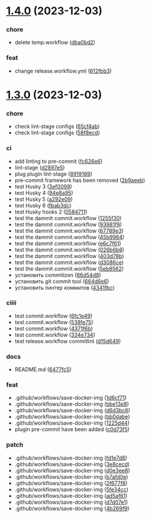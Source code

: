 # [1.4.0](https://github.com/GRD-1/Nest-guide/compare/v1.3.0...v1.4.0) (2023-12-03)


### chore

* delete temp.workflow ([dba0bd2](https://github.com/GRD-1/Nest-guide/commit/dba0bd24112a4819c2c6053225e9ced763951f06))

### feat

* change release.workflow.yml ([612fbb3](https://github.com/GRD-1/Nest-guide/commit/612fbb3369a002fee3aaa4649d32b316ba3e3c2b))

# [1.3.0](https://github.com/GRD-1/Nest-guide/compare/v1.2.0...v1.3.0) (2023-12-03)


### chore

* check lint-stage configs ([65cf4ab](https://github.com/GRD-1/Nest-guide/commit/65cf4ab139b90c81c55029b5773acca7391d3168))
* check lint-stage configs ([58f8ecd](https://github.com/GRD-1/Nest-guide/commit/58f8ecd67225da30933d41a0ee735df2f581e053))

### ci

* add linting to pre-commit ([fc626e6](https://github.com/GRD-1/Nest-guide/commit/fc626e6286d18871444123aabbdec87a6365cfe9))
* lint-stage ([d2897e5](https://github.com/GRD-1/Nest-guide/commit/d2897e5dcd343b161b736861b65700431d27c69b))
* plug plugin lint-stage ([8919169](https://github.com/GRD-1/Nest-guide/commit/8919169baf9401621d4e27ed673184c39def8e53))
* pre-commit framework has been removed ([2b9aeeb](https://github.com/GRD-1/Nest-guide/commit/2b9aeeb0b859deab83a91c876c131f6c544fdf19))
* test Husky 3 ([3ef0099](https://github.com/GRD-1/Nest-guide/commit/3ef0099e373c0fb7e61296807396c8bb2afd5536))
* test Husky 4 ([94e8a95](https://github.com/GRD-1/Nest-guide/commit/94e8a95a2ec71d575d06c6bd7b72a58b072825e4))
* test Husky 5 ([a292e09](https://github.com/GRD-1/Nest-guide/commit/a292e09a999ecd804404d372436d8af64d507343))
* test Husky 6 ([fbab3dc](https://github.com/GRD-1/Nest-guide/commit/fbab3dcf1e187d4f073b5c7795ce0c2e4507d492))
* test Husky hooks 2 ([0584711](https://github.com/GRD-1/Nest-guide/commit/05847118b536dba294acc7c5f7d308460ebe2b54))
* test the dammit commit.workflow ([1255f30](https://github.com/GRD-1/Nest-guide/commit/1255f30d149524cc11a10d314aa462b2258b1f9c))
* test the dammit commit.workflow ([93981f9](https://github.com/GRD-1/Nest-guide/commit/93981f92673c5a4fb86dccfad724e896e74dbdd7))
* test the dammit commit.workflow ([67789e3](https://github.com/GRD-1/Nest-guide/commit/67789e3828c3c3043bfd21311188a8f2269336f4))
* test the dammit commit.workflow ([45b9984](https://github.com/GRD-1/Nest-guide/commit/45b99843739e4a96805cff3347493b1fe508cb77))
* test the dammit commit.workflow ([e6c7f61](https://github.com/GRD-1/Nest-guide/commit/e6c7f61f3ed9171cd4b0807e47082442397a1a5b))
* test the dammit commit.workflow ([026b6b8](https://github.com/GRD-1/Nest-guide/commit/026b6b83f4a2d307c4fb68085f47122a829bbf35))
* test the dammit commit.workflow ([403d78b](https://github.com/GRD-1/Nest-guide/commit/403d78bd6acfa8b4ae3b5c09f64f461c31352183))
* test the dammit commit.workflow ([d3086ce](https://github.com/GRD-1/Nest-guide/commit/d3086ceb608bb5cf5454a8f791494102a2077010))
* test the dammit commit.workflow ([5eb8562](https://github.com/GRD-1/Nest-guide/commit/5eb85627ec8cda5a528ab53d0eb87a30128cd79a))
* установить commitizen ([66d54d8](https://github.com/GRD-1/Nest-guide/commit/66d54d819f4c3e4593741c4c6aa7d5ea21a6310f))
* установить git commit tool ([664d6e6](https://github.com/GRD-1/Nest-guide/commit/664d6e6b9cdbee434b73ca54a01f9e456bab1b40))
* установить линтер коммитов ([4341fbc](https://github.com/GRD-1/Nest-guide/commit/4341fbc27526686f4b100fa305c801b168b6e918))

### ciiii

* test commit.workflow ([6fc1e49](https://github.com/GRD-1/Nest-guide/commit/6fc1e4965d5f41085fa915245682994c73f6b7f7))
* test commit.workflow ([538fe75](https://github.com/GRD-1/Nest-guide/commit/538fe7570a78fd65e6d0fa64e9d75a7bbf6d28ab))
* test commit.workflow ([4371f6b](https://github.com/GRD-1/Nest-guide/commit/4371f6b3bf3a0ce391464484c89767418977e4aa))
* test commit.workflow ([334e734](https://github.com/GRD-1/Nest-guide/commit/334e734297845fe7d10f9b11711b8088beed5a33))
* test release.workflow commitlint ([d15d649](https://github.com/GRD-1/Nest-guide/commit/d15d649612ca3a9b243a8c2ade70bee0a63bf647))

### docs

* README.md ([6477fc5](https://github.com/GRD-1/Nest-guide/commit/6477fc58899fa3dba8fd2bdab182914acb8f9e2b))

### feat

* .github/workflows/save-docker-img ([1d6cf71](https://github.com/GRD-1/Nest-guide/commit/1d6cf7195dff0010ecd5949cc3207eeedb1ab8cd))
* .github/workflows/save-docker-img ([bbe13e8](https://github.com/GRD-1/Nest-guide/commit/bbe13e8a3554b66639777ba605e0777e26afd5d0))
* .github/workflows/save-docker-img ([d6d3bc6](https://github.com/GRD-1/Nest-guide/commit/d6d3bc666311c02865897b1806ec9343866e6458))
* .github/workflows/save-docker-img ([bb0dabe](https://github.com/GRD-1/Nest-guide/commit/bb0dabe0778b601ed61071279992d901c8d01077))
* .github/workflows/save-docker-img ([1225d44](https://github.com/GRD-1/Nest-guide/commit/1225d4471fdab36d8e9e56a819711deb52781018))
* plugin pre-commit have been added ([c0d73f5](https://github.com/GRD-1/Nest-guide/commit/c0d73f570c72e9f2cdf0d1ef3849ccdfa575da18))

### patch

* .github/workflows/save-docker-img ([fd1e7d8](https://github.com/GRD-1/Nest-guide/commit/fd1e7d8b1effdef6149fe9ee19a4e8f22970a7ee))
* .github/workflows/save-docker-img ([3e8cecd](https://github.com/GRD-1/Nest-guide/commit/3e8cecdbc76fd29c2c9bebabb6bf50e4d0ce4f2f))
* .github/workflows/save-docker-img ([d0e3ee8](https://github.com/GRD-1/Nest-guide/commit/d0e3ee8bd87ef5ae142aa315136a504b7b12137b))
* .github/workflows/save-docker-img ([b7afd0e](https://github.com/GRD-1/Nest-guide/commit/b7afd0e1c2d65bf120c6eff8cb5a1d756d120be0))
* .github/workflows/save-docker-img ([2f677f8](https://github.com/GRD-1/Nest-guide/commit/2f677f8d20606ab5b946c3323ed98b4a057893ad))
* .github/workflows/save-docker-img ([5fe34cc](https://github.com/GRD-1/Nest-guide/commit/5fe34ccca06195a929ab484608dd41827c35901c))
* .github/workflows/save-docker-img ([ad5af61](https://github.com/GRD-1/Nest-guide/commit/ad5af619559e6f865b0f32da1656f1a8a60c98cd))
* .github/workflows/save-docker-img ([d7d07e1](https://github.com/GRD-1/Nest-guide/commit/d7d07e11539b8648129016ea43d95113ef08a89c))
* .github/workflows/save-docker-img ([4b269f9](https://github.com/GRD-1/Nest-guide/commit/4b269f9c9e57344ce81ce170383a3486062ee1ac))
